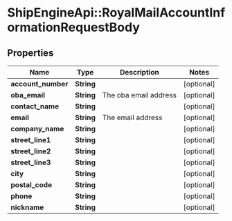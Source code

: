 # ShipEngineApi::RoyalMailAccountInformationRequestBody

## Properties
Name | Type | Description | Notes
------------ | ------------- | ------------- | -------------
**account_number** | **String** |  | [optional] 
**oba_email** | **String** | The oba email address | [optional] 
**contact_name** | **String** |  | [optional] 
**email** | **String** | The email address | [optional] 
**company_name** | **String** |  | [optional] 
**street_line1** | **String** |  | [optional] 
**street_line2** | **String** |  | [optional] 
**street_line3** | **String** |  | [optional] 
**city** | **String** |  | [optional] 
**postal_code** | **String** |  | [optional] 
**phone** | **String** |  | [optional] 
**nickname** | **String** |  | [optional] 


